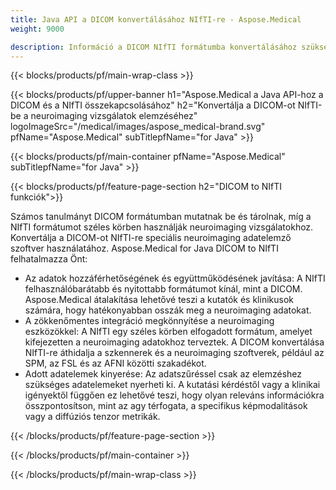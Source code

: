 ```yaml
---
title: Java API a DICOM konvertálásához NIfTI-re - Aspose.Medical
weight: 9000

description: Információ a DICOM NIfTI formátumba konvertálásához szükséges Java API Aspose.Medical
---
```


{{< blocks/products/pf/main-wrap-class >}}

{{< blocks/products/pf/upper-banner h1="Aspose.Medical a Java API-hoz a DICOM és a NIfTI összekapcsolásához" h2="Konvertálja a DICOM-ot NIfTI-be a neuroimaging vizsgálatok elemzéséhez" logoImageSrc="/medical/images/aspose_medical-brand.svg" pfName="Aspose.Medical" subTitlepfName="for Java" >}}

{{< blocks/products/pf/main-container pfName="Aspose.Medical" subTitlepfName="for Java" >}}

{{< blocks/products/pf/feature-page-section h2="DICOM to NIfTI funkciók">}}

<p>Számos tanulmányt DICOM formátumban mutatnak be és tárolnak, míg a NIfTI formátumot széles körben használják neuroimaging vizsgálatokhoz. Konvertálja a DICOM-ot NIfTI-re speciális neuroimaging adatelemző szoftver használatához. Aspose.Medical for Java DICOM to NIfTI felhatalmazza Önt:</p>

<ul>
<li>Az adatok hozzáférhetőségének és együttműködésének javítása: A NIfTI felhasználóbarátabb és nyitottabb formátumot kínál, mint a DICOM. Aspose.Medical átalakítása lehetővé teszi a kutatók és klinikusok számára, hogy hatékonyabban osszák meg a neuroimaging adatokat.</li>
<li>A zökkenőmentes integráció megkönnyítése a neuroimaging eszközökkel: A NIfTI egy széles körben elfogadott formátum, amelyet kifejezetten a neuroimaging adatokhoz terveztek. A DICOM konvertálása NIfTI-re áthidalja a szkennerek és a neuroimaging szoftverek, például az SPM, az FSL és az AFNI közötti szakadékot.</li>
<li>Adott adatelemek kinyerése: Az adatszűréssel csak az elemzéshez szükséges adatelemeket nyerheti ki. A kutatási kérdéstől vagy a klinikai igényektől függően ez lehetővé teszi, hogy olyan releváns információkra összpontosítson, mint az agy térfogata, a specifikus képmodalitások vagy a diffúziós tenzor metrikák.</li>
</ul>

{{< /blocks/products/pf/feature-page-section >}}

{{< /blocks/products/pf/main-container >}}

{{< /blocks/products/pf/main-wrap-class >}}